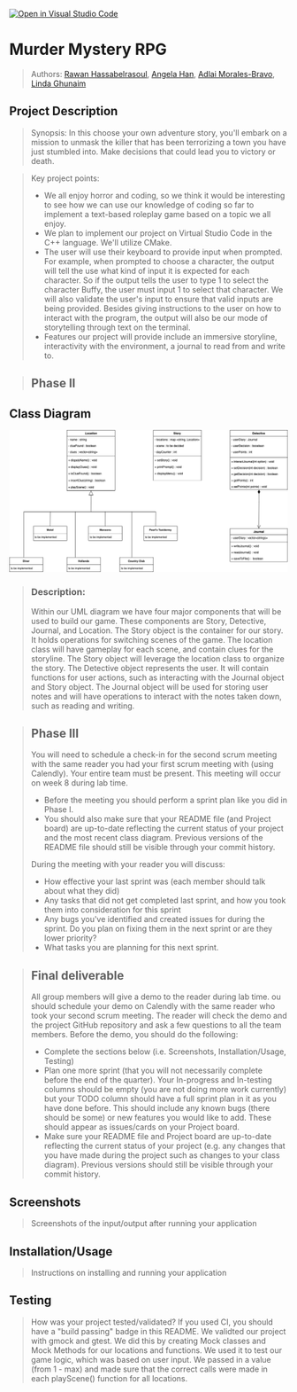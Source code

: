 [![Open in Visual Studio Code](https://classroom.github.com/assets/open-in-vscode-c66648af7eb3fe8bc4f294546bfd86ef473780cde1dea487d3c4ff354943c9ae.svg)](https://classroom.github.com/online_ide?assignment_repo_id=8910715&assignment_repo_type=AssignmentRepo)

# Murder Mystery RPG
 > Authors: [Rawan Hassabelrasoul](https://github.com/rawanhass), [Angela Han](https://github.com/AngelaHan1), [Adlai Morales-Bravo](https://github.com/AdlaiMB), [Linda Ghunaim](https://github.com/lindgh)

## Project Description
 > Synopsis: In this choose your own adventure story, you'll embark on a mission to unmask the killer that has been terrorizing a town you have just stumbled into. Make decisions that could lead you to victory or death. 

 > Key project points:
 > * We all enjoy horror and coding, so we think it would be interesting to see how we can use our knowledge of coding so far to implement a text-based roleplay game based on a topic we all enjoy.
 > * We plan to implement our project on Virtual Studio Code in the C++ language. We'll utilize CMake.
 > * The user will use their keyboard to provide input when prompted. For example, when prompted to choose a character, the output will tell the use what kind of input it is expected for each character. So if the output tells the user to type 1 to select the character Buffy, the user must input 1 to select that character. We will also validate the user's input to ensure that valid inputs are being provided. Besides giving instructions to the user on how to interact with the program, the output will also be our mode of storytelling through text on the terminal. 
 > * Features our project will provide include an immersive storyline, interactivity with the environment, a journal to read from and write to.
 
 > ## Phase II
## Class Diagram 
![UML Design](./uml_project.png)

 > ### Description:
 > Within our UML diagram we have four major components that will be used to build our game. These components are Story, Detective, Journal, and Location. The Story object is the container for our story. It holds operations for switching scenes of the game. The location class will have gameplay for each scene, and contain clues for the storyline. The Story object will leverage the location class to organize the story. The Detective object represents the user. It will contain functions for user actions, such as interacting with the Journal object and Story object. The Journal object will be used for storing user notes and will have operations to interact with the notes taken down, such as reading and writing. 
 
 > ## Phase III
 > You will need to schedule a check-in for the second scrum meeting with the same reader you had your first scrum meeting with (using Calendly). Your entire team must be present. This meeting will occur on week 8 during lab time.
 > * Before the meeting you should perform a sprint plan like you did in Phase I.
 > * You should also make sure that your README file (and Project board) are up-to-date reflecting the current status of your project and the most recent class diagram. Previous versions of the README file should still be visible through your commit history.
> 
> During the meeting with your reader you will discuss: 
 > * How effective your last sprint was (each member should talk about what they did)
 > * Any tasks that did not get completed last sprint, and how you took them into consideration for this sprint
 > * Any bugs you've identified and created issues for during the sprint. Do you plan on fixing them in the next sprint or are they lower priority?
 > * What tasks you are planning for this next sprint.

 
 > ## Final deliverable
 > All group members will give a demo to the reader during lab time. ou should schedule your demo on Calendly with the same reader who took your second scrum meeting. The reader will check the demo and the project GitHub repository and ask a few questions to all the team members. 
 > Before the demo, you should do the following:
 > * Complete the sections below (i.e. Screenshots, Installation/Usage, Testing)
 > * Plan one more sprint (that you will not necessarily complete before the end of the quarter). Your In-progress and In-testing columns should be empty (you are not doing more work currently) but your TODO column should have a full sprint plan in it as you have done before. This should include any known bugs (there should be some) or new features you would like to add. These should appear as issues/cards on your Project board.
 > * Make sure your README file and Project board are up-to-date reflecting the current status of your project (e.g. any changes that you have made during the project such as changes to your class diagram). Previous versions should still be visible through your commit history. 
 
 ## Screenshots
 > Screenshots of the input/output after running your application
 ## Installation/Usage
 > Instructions on installing and running your application
 ## Testing
 > How was your project tested/validated? If you used CI, you should have a "build passing" badge in this README.
 > We validted our project with gmock and gtest. We did this by creating Mock classes and Mock Methods for our locations and functions. We used it to test our game logic, which was based on user input. We passed in a value (from 1 - max) and made sure that the correct calls were made in each playScene() function for all locations.
 
